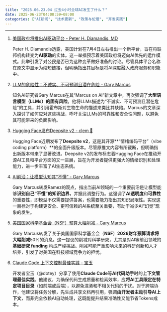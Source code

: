 ```yaml
---
title: "2025.06.23.04 过去4小时全球AI发生了什么？"
date: 2025-06-23T04:00:59+08:00
categories: ["AI新闻", "技术更新", "政策与伦理", "开发实践"]
---
```


---

1.  [美国政府将推出AI驱动平台 - Peter H. Diamandis, MD](https://x.com/PeterDiamandis/status/1936854345212989900)

    Peter H. Diamandis透露，美国计划在7月4日左右推出一个新平台，旨在将联邦机构转变为**AI驱动**的实体。这一举措预示着美国政府将迈向AI优先的运作模式。此举引发了对公民是否已为这种变革做好准备的讨论。尽管具体平台名称在原文中显示为缩短链接，但明确指出其目标是将AI深度融入政府服务和职能中。

2.  [LLM的危险性：不诚实、不可预测且潜在危险 - Gary Marcus](https://x.com/GaryMarcus/status/1936853817213231396)

    知名AI研究者Gary Marcus在其“Marcus on AI”新文章中，再次强调了**大型语言模型（LLMs）的固有风险**。他将LLMs描述为“不诚实、不可预测且潜在危险”的工具，并引用霍布斯对生物生命的描述来类比其缺陷。Marcus的文章深入探讨了如何应对这些挑战，呼吁关注LLMs的可靠性和安全性问题，以避免其可能带来的负面影响。

3.  [Hugging Face发布Deepsite v2 - clem 🤗](https://x.com/ClementDelangue/status/1936848524186095722)

    Hugging Face近期发布了**Deepsite v2**，这是其开源**“情绪编码平台”（vibe coding platform）**的全面升级版本。尽管原推文内容有所截断，但明确指出新版本带来了显著改进。Deepsite v2的发布标志着Hugging Face在推动开源AI工具和平台方面的又一进展，旨在为开发者提供更强大的情绪识别和处理能力，进一步丰富了AI生态系统。

4.  [AI前沿：让模型认知其“不懂” - Gary Marcus](https://x.com/GaryMarcus/status/1936844631951704393)

    Gary Marcus转发Ramez的观点，指出当前AI领域的一个重要前沿是让模型能够**识别自己“不懂”的知识边界**，并据此调整行为。这强调了**AI透明度**和**可靠性**的重要性，即模型不仅需要提供答案，也需要能力指出其知识局限性。实现这一目标对于构建更安全、更可信赖的AI系统至关重要，有助于减少AI“幻觉”现象的发生。

5.  [美国国家科学基金会（NSF）预算大幅削减 - Gary Marcus](https://x.com/GaryMarcus/status/1936843854390698496)

    Gary Marcus转发了关于美国国家科学基金会（**NSF**）**2026财年预算请求将大幅削减**50%的消息。这一提议的削减对科学研究，尤其是对AI等前沿领域的**基础研究 funding** 构成严峻挑战。削减可能严重影响未来的科研创新和人才培养，引发了对美国在科技领域竞争力的担忧。

6.  [Claude Code 上下文控制最佳实践 - 宝玉](https://x.com/dotey/status/1936834470306529688)

    开发者宝玉（@dotey）分享了使用**Claude Code**等**AI代码助手**时的**上下文管理最佳实践**。他建议，为确保代码生成质量和检索效率，应**将AI工具限定在特定项目目录**（如前端或后端），以避免混淆和不相关代码的干扰。对于跨端协作，他建议将任务分解，先生成共享文档再引用，强调**由开发者主动引导AI上下文**，而非完全依赖AI自动处理，这既能提升结果准确性又能节省Tokens成本。